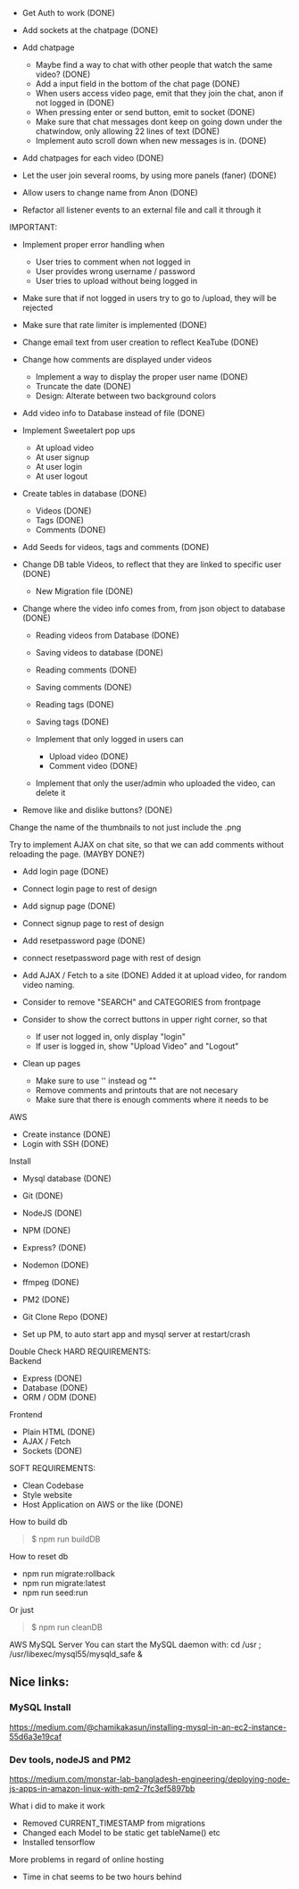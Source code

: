 - Get Auth to work                  (DONE)        
- Add sockets at the chatpage       (DONE)
- Add chatpage
    - Maybe find a way to chat with other people that watch the same video?     (DONE)
    - Add a input field in the bottom of the chat page                          (DONE)
    - When users access video page, emit that they join the chat, anon if not logged in     (DONE)
    - When pressing enter or send button, emit to socket                        (DONE)
    - Make sure that chat messages dont keep on going down under the chatwindow, only allowing 22 lines of text (DONE)
    - Implement auto scroll down when new messages is in.                       (DONE)
- Add chatpages for each video                                                  (DONE)
- Let the user join several rooms, by using more panels (faner)                 (DONE)

- Allow users to change name from Anon          (DONE)

- Refactor all listener events to an external file and call it through it

IMPORTANT:
- Implement proper error handling when
    - User tries to comment when not logged in
    - User provides wrong username / password
    - User tries to upload without being logged in

- Make sure that if not logged in users try to go to /upload, they will be rejected

- Make sure that rate limiter is implemented    (DONE)
- Change email text from user creation to reflect KeaTube   (DONE)

- Change how comments are displayed under videos        
    - Implement a way to display the proper user name   (DONE)
    - Truncate the date                                 (DONE)
    - Design: Alterate between two background colors

- Add video info to Database instead of file    (DONE)
- Implement Sweetalert pop ups
    - At upload video
    - At user signup
    - At user login
    - At user logout

- Create tables in database (DONE)
    - Videos        (DONE)
    - Tags          (DONE)
    - Comments      (DONE)
- Add Seeds for videos, tags and comments   (DONE)

- Change DB table Videos, to reflect that they are linked to specific user  (DONE)
    - New Migration file    (DONE)

- Change where the video info comes from, from json object to database  (DONE)
    - Reading videos from Database  (DONE)
    - Saving videos to database     (DONE)
    - Reading comments              (DONE)
    - Saving comments               (DONE)
    - Reading tags                  (DONE)
    - Saving tags                   (DONE)

    - Implement that only logged in users can
        - Upload video              (DONE)
        - Comment video             (DONE)
    
    - Implement that only the user/admin who uploaded the video, can delete it

- Remove like and dislike buttons?                  (DONE)

Change the name of the thumbnails to not just include the .png

Try to implement AJAX on chat site, so that we can add comments without reloading the page.     (MAYBY DONE?)


- Add login page                        (DONE)
- Connect login page to rest of design
- Add signup page                       (DONE)
- Connect signup page to rest of design
- Add resetpassword page                (DONE)
- connect resetpassword page with rest of design

- Add AJAX / Fetch to a site        (DONE)  Added it at upload video, for random video naming.

- Consider to remove "SEARCH" and CATEGORIES from frontpage
- Consider to show the correct buttons in upper right corner, so that
    - If user not logged in, only display "login"
    - If user is logged in, show "Upload Video" and "Logout"

- Clean up pages
    - Make sure to use '' instead og ""
    - Remove comments and printouts that are not necesary
    - Make sure that there is enough comments where it needs to be



AWS

- Create instance       (DONE)
- Login with SSH        (DONE)

Install
- Mysql database        (DONE)
- Git                   (DONE)
- NodeJS                (DONE)
- NPM                   (DONE)
- Express?              (DONE)
- Nodemon               (DONE)
- ffmpeg                (DONE)
- PM2                   (DONE)
- Git Clone Repo        (DONE)


- Set up PM, to auto start app and mysql server at restart/crash


Double Check HARD REQUIREMENTS:  
Backend  
- Express       (DONE)
- Database      (DONE)
- ORM / ODM     (DONE)

Frontend  
- Plain HTML    (DONE)
- AJAX / Fetch
- Sockets       (DONE)

SOFT REQUIREMENTS:  
- Clean Codebase
- Style website
- Host Application on AWS or the like       (DONE)


How to build db
> $ npm run buildDB

How to reset db
- npm run migrate:rollback
- npm run migrate:latest
- npm run seed:run

Or just
> $ npm run cleanDB


AWS MySQL Server
You can start the MySQL daemon with:
cd /usr ; /usr/libexec/mysql55/mysqld_safe &

## Nice links:

### MySQL Install
https://medium.com/@chamikakasun/installing-mysql-in-an-ec2-instance-55d6a3e19caf

### Dev tools, nodeJS and PM2
https://medium.com/monstar-lab-bangladesh-engineering/deploying-node-js-apps-in-amazon-linux-with-pm2-7fc3ef5897bb


What i did to make it work
- Removed CURRENT_TIMESTAMP from migrations
- Changed each Model to be static get tableName() etc
- Installed tensorflow 


More problems in regard of online hosting
- Time in chat seems to be two hours behind